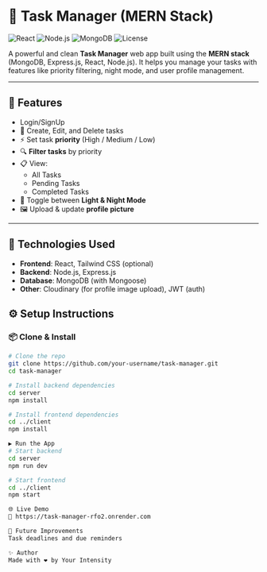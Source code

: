 # 📝 Task Manager (MERN Stack)

![React](https://img.shields.io/badge/Frontend-React-blue)
![Node.js](https://img.shields.io/badge/Backend-Node.js-green)
![MongoDB](https://img.shields.io/badge/Database-MongoDB-brightgreen)
![License](https://img.shields.io/badge/License-MIT-blue.svg)

A powerful and clean **Task Manager** web app built using the **MERN stack** (MongoDB, Express.js, React, Node.js). 
It helps you manage your tasks with features like priority filtering, night mode, and user profile management.

---

## 🚀 Features
-  Login/SignUp
- 📝 Create, Edit, and Delete tasks  
- ⚡ Set task **priority** (High / Medium / Low)  
- 🔍 **Filter tasks** by priority  
- 📋 View:
  - All Tasks  
  - Pending Tasks  
  - Completed Tasks  
- 🌙 Toggle between **Light & Night Mode**  
- 🖼️ Upload & update **profile picture**  

---

## 🔧 Technologies Used

- **Frontend**: React, Tailwind CSS (optional)
- **Backend**: Node.js, Express.js
- **Database**: MongoDB (with Mongoose)
- **Other**: Cloudinary (for profile image upload), JWT (auth)


## ⚙️ Setup Instructions

### 📦 Clone & Install

```bash
# Clone the repo
git clone https://github.com/your-username/task-manager.git
cd task-manager

# Install backend dependencies
cd server
npm install

# Install frontend dependencies
cd ../client
npm install

▶️ Run the App
# Start backend
cd server
npm run dev

# Start frontend
cd ../client
npm start

🌐 Live Demo
🔗 https://task-manager-rfo2.onrender.com

🧠 Future Improvements
Task deadlines and due reminders

✨ Author
Made with ❤️ by Your Intensity
